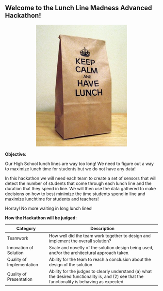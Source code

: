 
## Welcome to the Lunch Line Madness Advanced Hackathon!


<p align="center"><img src="/images/317394929-keep-calm-and-have-lunch-601127.jpg"></p>


**Objective:** 

Our High School lunch lines are way too long! We need to figure out a way to maximize lunch time for students but we do not have any data! 

In this hackathon we will need each team to create a set of sensors that will detect the number of students that come through each lunch line and the duration that they spend in line.  We will then use the data gathered to make decisions on how to best minimize the time students spend in line and maximize lunchtime for students and teachers!  

Horray! No more waiting in long lunch lines!

**How the Hackathon will be judged:**

|Category    | Description|
|------------|------------|
|Teamwork    |How well did the team work together to design and implement the overall solution? |
|Innovation of Solution|Scale and novelty of the solution design being used, and/or the architectural approach taken. |
|Quality of Implementation|Ability for the team to reach a conclusion about the design of the solution. |
|Quality of Presentation|Ability for the judges to clearly understand (a) what the desired functionality is, and (2) see that the functionality is behaving as expected. |


